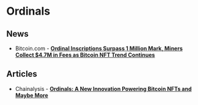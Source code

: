 # Ordinals

## News

- Bitcoin.com - [**Ordinal Inscriptions Surpass 1 Million Mark, Miners Collect $4.7M in Fees as Bitcoin NFT Trend Continues**](https://news.bitcoin.com/ordinal-inscriptions-surpass-1-million-mark-miners-collect-4-7m-in-fees-as-bitcoin-nft-trend-continues/)

## Articles

- Chainalysis - [**Ordinals: A New Innovation Powering Bitcoin NFTs and Maybe More**](https://blog.chainalysis.com/reports/ordinals-protocol-bitcoin-nfts/)
